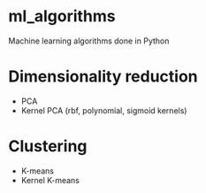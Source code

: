 # ml_algorithms
Machine learning algorithms done in Python
# Dimensionality reduction
 *   PCA
  *  Kernel PCA (rbf, polynomial, sigmoid kernels)
  
# Clustering
*  K-means
*  Kernel K-means

